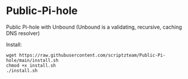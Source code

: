 # Public-Pi-hole
Public Pi-hole with Unbound (Unbound is a validating, recursive, caching DNS resolver)

Install:
```
wget https://raw.githubusercontent.com/scriptzteam/Public-Pi-hole/main/install.sh
chmod +x install.sh
./install.sh
```
